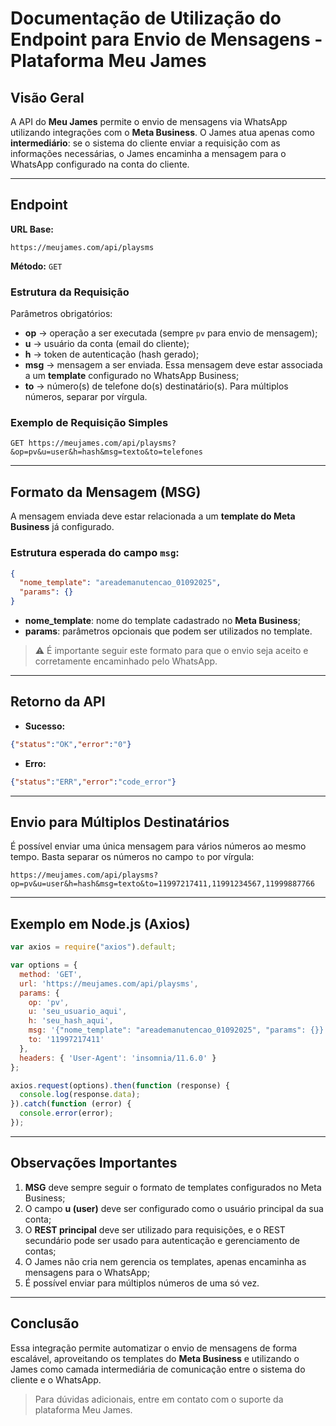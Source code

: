 # Documentação de Utilização do Endpoint para Envio de Mensagens - Plataforma Meu James

## Visão Geral
A API do **Meu James** permite o envio de mensagens via WhatsApp utilizando integrações com o **Meta Business**. O James atua apenas como **intermediário**: se o sistema do cliente enviar a requisição com as informações necessárias, o James encaminha a mensagem para o WhatsApp configurado na conta do cliente.

---

## Endpoint
**URL Base:**
```
https://meujames.com/api/playsms
```

**Método:** `GET`

### Estrutura da Requisição
Parâmetros obrigatórios:
- **op** → operação a ser executada (sempre `pv` para envio de mensagem);
- **u** → usuário da conta (email do cliente);
- **h** → token de autenticação (hash gerado);
- **msg** → mensagem a ser enviada. Essa mensagem deve estar associada a um **template** configurado no WhatsApp Business;
- **to** → número(s) de telefone do(s) destinatário(s). Para múltiplos números, separar por vírgula.

### Exemplo de Requisição Simples
```
GET https://meujames.com/api/playsms?&op=pv&u=user&h=hash&msg=texto&to=telefones
```

---

## Formato da Mensagem (MSG)
A mensagem enviada deve estar relacionada a um **template do Meta Business** já configurado.

### Estrutura esperada do campo `msg`:
```json
{
  "nome_template": "areademanutencao_01092025",
  "params": {}
}
```
- **nome_template**: nome do template cadastrado no **Meta Business**;
- **params**: parâmetros opcionais que podem ser utilizados no template.

> ⚠️ É importante seguir este formato para que o envio seja aceito e corretamente encaminhado pelo WhatsApp.

---

## Retorno da API
- **Sucesso:**
```json
{"status":"OK","error":"0"}
```

- **Erro:**
```json
{"status":"ERR","error":"code_error"}
```

---

## Envio para Múltiplos Destinatários
É possível enviar uma única mensagem para vários números ao mesmo tempo. Basta separar os números no campo `to` por vírgula:

```
https://meujames.com/api/playsms?op=pv&u=user&h=hash&msg=texto&to=11997217411,11991234567,11999887766
```

---

## Exemplo em Node.js (Axios)
```javascript
var axios = require("axios").default;

var options = {
  method: 'GET',
  url: 'https://meujames.com/api/playsms',
  params: {
    op: 'pv',
    u: 'seu_usuario_aqui',
    h: 'seu_hash_aqui',
    msg: '{"nome_template": "areademanutencao_01092025", "params": {}}',
    to: '11997217411'
  },
  headers: { 'User-Agent': 'insomnia/11.6.0' }
};

axios.request(options).then(function (response) {
  console.log(response.data);
}).catch(function (error) {
  console.error(error);
});
```

---

## Observações Importantes
1. **MSG** deve sempre seguir o formato de templates configurados no Meta Business;
2. O campo **u (user)** deve ser configurado como o usuário principal da sua conta;
3. O **REST principal** deve ser utilizado para requisições, e o REST secundário pode ser usado para autenticação e gerenciamento de contas;
4. O James não cria nem gerencia os templates, apenas encaminha as mensagens para o WhatsApp;
5. É possível enviar para múltiplos números de uma só vez.

---

## Conclusão
Essa integração permite automatizar o envio de mensagens de forma escalável, aproveitando os templates do **Meta Business** e utilizando o James como camada intermediária de comunicação entre o sistema do cliente e o WhatsApp.

> Para dúvidas adicionais, entre em contato com o suporte da plataforma Meu James.

